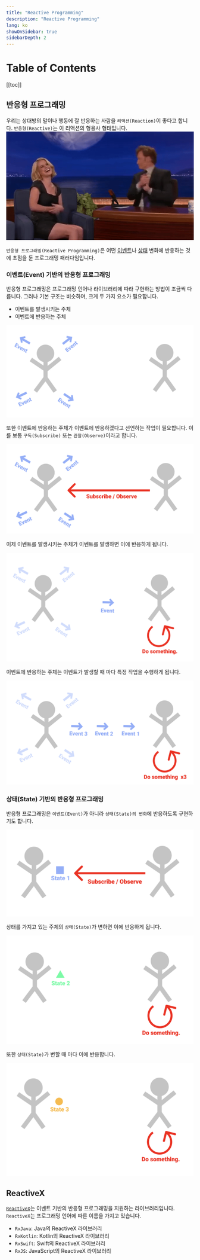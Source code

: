 ```yaml
---
title: "Reactive Programming"
description: "Reactive Programming"
lang: ko
showOnSidebar: true
sidebarDepth: 2
---
```


# Table of Contents
[[toc]]

## 반응형 프로그래밍
우리는 상대방의 말이나 행동에 잘 반응하는 사람을 `리액션(Reaction)`이 좋다고 합니다. `반응형(Reactive)`는 이 리액션의 형용사 형태입니다.
![](./20200101_reactive_programming/1.gif)

`반응형 프로그래밍(Reactive Programming)`은 어떤 <u>이벤트</u>나 <u>상태</u> 변화에 반응하는 것에 초점을 둔 프로그래밍 패러다임입니다. 

### 이벤트(Event) 기반의 반응형 프로그래밍
반응형 프로그래밍은 프로그래밍 언어나 라이브러리에 따라 구현하는 방법이 조금씩 다릅니다. 그러나 기본 구조는 비슷하며, 크게 두 가지 요소가 필요합니다.
- 이벤트를 발생시키는 주체
- 이벤트에 반응하는 주체

![](./20200101_reactive_programming/2.png)

또한 이벤트에 반응하는 주체가 이벤트에 반응하겠다고 선언하는 작업이 필요합니다. 이를 보통 `구독(Subscribe)` 또는 `관찰(Observe)`이라고 합니다.

![](./20200101_reactive_programming/3.png)

이제 이벤트를 발생시키는 주체가 이벤트를 발생하면 이에 반응하게 됩니다.

![](./20200101_reactive_programming/4.png)

이벤트에 반응하는 주체는 이벤트가 발생할 때 마다 특정 작업을 수행하게 됩니다.

![](./20200101_reactive_programming/5.png)

### 상태(State) 기반의 반응형 프로그래밍
반응형 프로그래밍은 `이벤트(Event)`가 아니라 `상태(State)의 변화`에 반응하도록 구현하기도 합니다.

![](./20200101_reactive_programming/6.png)

상태를 가지고 있는 주체의 `상태(State)`가 변하면 이에 반응하게 됩니다.

![](./20200101_reactive_programming/7.png)

또한 `상태(State)`가 변할 때 마다 이에 반응합니다.

![](./20200101_reactive_programming/8.png)

## ReactiveX
[`ReactiveX`](http://reactivex.io/)는 이벤트 기반의 반응형 프로그래밍을 지원하는 라이브러리입니다. `ReactiveX`는 프로그래밍 언어에 따른 이름을 가지고 있습니다.
- `RxJava`: Java의 ReactiveX 라이브러리
- `RxKotlin`: Kotlin의 ReactiveX 라이브러리
- `RxSwift`: Swift의 ReactiveX 라이브러리
- `RxJS`: JavaScript의 ReactiveX 라이브러리